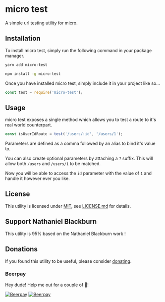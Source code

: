 # micro test

A simple url testing utility for micro.


## Installation

To install micro test, simply run the following command in your package manager.

```bash
yarn add micro-test
```
```bash
npm install -g micro-test
```

Once you have installed micro test, simply include it in your project like so...

```javascript
const test = require('micro-test');
```

## Usage

micro test exposes a single method which allows you to test a route to it's real world counterpart.

```javascript
const isUserIdRoute = test('/users/:id', '/users/1');
```
Parameters are defined as a comma followed by an alias to bind it's value to.

You can also create optional parameters by attaching a `?` suffix. This will allow both `/users` and `/users/1` to be matched.

Now you will be able to access the `id` parameter with the value of `1` and handle it however ever you like.

## License

This utility is licensed under [MIT](http://opensource.org/licenses/mit), see [LICENSE.md](LICENSE.md) for details.

## Support Nathaniel Blackburn
This utility is 95% based on the Nathaniel Blackburn work !

## Donations
If you found this utility to be useful, please consider [donating](https://paypal.me/nblackburn).

### Beerpay
Hey dude! Help me out for a couple of :beers:!

[![Beerpay](https://beerpay.io/nblackburn/micro-match/badge.svg?style=beer-square)](https://beerpay.io/nblackburn/micro-match)  [![Beerpay](https://beerpay.io/nblackburn/micro-match/make-wish.svg?style=flat-square)](https://beerpay.io/nblackburn/micro-match?focus=wish)

